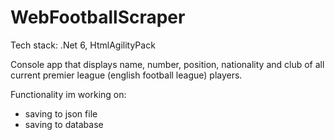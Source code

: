# WebFootballScraper
Tech stack: .Net 6, HtmlAgilityPack

Console app that displays name, number, position, nationality and club of all current premier league (english football league) players.

Functionality im working on:
- saving to json file
- saving to database
